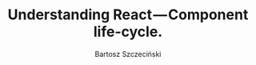 ---
sections:
  - reactjs
link: 'https://medium.com/@baphemot/understanding-reactjs-component-life-cycle-823a640b3e8d'
title: 'Understanding React — Component life-cycle.'
author: 'Bartosz Szczeciński'
publishedAt: 2017-09-06T00:00:00.000Z
type:
  - article
topics:
  - lifecycle_methods
suggestedBy:
  - andreamangano
createdAt: 2018-03-20T22:07:21.145Z
reference: aHR0cHM6Ly9tZWRpdW0uY29tL0BiYXBoZW1vdC91bmRlcnN0YW5kaW5nLXJlYWN0anMtY29tcG9uZW50LWxpZmUtY3ljbGUtODIzYTY0MGIzZThk
slug: understanding-react-component-lifecycle-by-bartosz-szczecinski
---